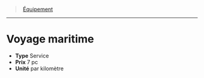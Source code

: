﻿---
!Equipment
Type: Service
Price: 7 pc
Unity: par kilomètre
Id: equipment_hd.md#voyage-maritime
ParentLink: equipment_hd.md#Équipement
Name: Voyage maritime
ParentName: Équipement
NameLevel: 1
Attributes: {}
---
> [Équipement](hd_equipment.md)

---

# Voyage maritime

- **Type** Service
- **Prix** 7 pc
- **Unité** par kilomètre

